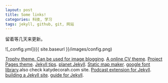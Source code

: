 ```yaml
---
layout: post
title: Some links!
categories: 科技, 学习
tags: jekyll, github, git, 网站
---
```

留着等几天来更新。

![_config.yml]({{ site.baseurl }}/images/config.png)

[Trophy theme. Can be used for image blogging](http://thomasvaeth.com/trophy/).
[A online CV theme](http://webjeda.com/online-cv/).
[Project Pages theme](http://projectpages.github.io/project-pages/).
[Jekyll tips](http://jekyll.tips).
[planet Jekyll](http://planetjekyll.github.io).
[Static map maker](http://staticmapmaker.com).
[google font library](http://katydecorah.com/font-library/).also check katydecorah.com site.
[Podcast extension for Jekyll](https://jekyll-octopod.github.io).
[building a Jekyll site](https://css-tricks.com/building-a-jekyll-site-part-1-of-3/).
[guide for Jekyll](https://ines.io/blog/the-ultimate-guide-static-websites-jekyll/).
